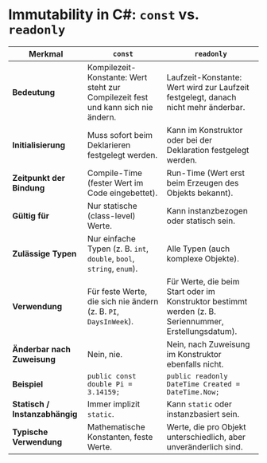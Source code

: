 # Immutability in C#: `const` vs. `readonly`

| Merkmal                        | `const`                                                                              | `readonly`                                                                                            |
| ------------------------------ | ------------------------------------------------------------------------------------ | ----------------------------------------------------------------------------------------------------- |
| **Bedeutung**                  | Kompilezeit-Konstante: Wert steht zur Compilezeit fest und kann sich nie ändern.     | Laufzeit-Konstante: Wert wird zur Laufzeit festgelegt, danach nicht mehr änderbar.                    |
| **Initialisierung**            | Muss sofort beim Deklarieren festgelegt werden.                                      | Kann im Konstruktor oder bei der Deklaration festgelegt werden.                                       |
| **Zeitpunkt der Bindung**      | Compile-Time (fester Wert im Code eingebettet).                                      | Run-Time (Wert erst beim Erzeugen des Objekts bekannt).                                               |
| **Gültig für**                 | Nur statische (class-level) Werte.                                                   | Kann instanzbezogen oder statisch sein.                                                               |
| **Zulässige Typen**            | Nur einfache Typen (z. B. `int`, `double`, `bool`, `string`, `enum`).                | Alle Typen (auch komplexe Objekte).                                                                   |
| **Verwendung**                 | Für feste Werte, die sich nie ändern (z. B. `PI`, `DaysInWeek`).                     | Für Werte, die beim Start oder im Konstruktor bestimmt werden (z. B. Seriennummer, Erstellungsdatum). |
| **Änderbar nach Zuweisung**    | Nein, nie.                                                                           | Nein, nach Zuweisung im Konstruktor ebenfalls nicht.                                                  |
| **Beispiel**                   | `public const double Pi = 3.14159;`                                                  | `public readonly DateTime Created = DateTime.Now;`                                                    |
| **Statisch / Instanzabhängig** | Immer implizit `static`.                                                             | Kann `static` oder instanzbasiert sein.                                                               |
| **Typische Verwendung**        | Mathematische Konstanten, feste Werte.                                               | Werte, die pro Objekt unterschiedlich, aber unveränderlich sind.                                      |
